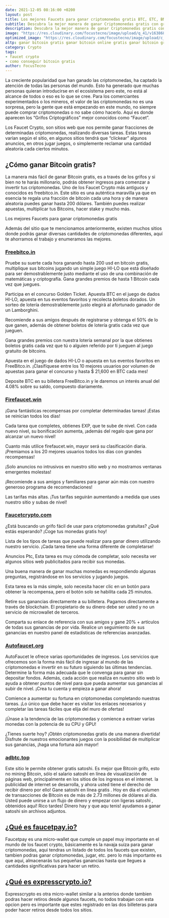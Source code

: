 ```yaml
---
date: 2021-12-05 08:16:00 +0200
layout: post
title: Los mejores Faucets para ganar criptomonedas gratis BTC, ETC, BNB…
subtitle: Descubra la mejor manera de ganar Criptomonedas gratis con grifos o faucet crypto, mediante, juegos, apuestas, anuncios o simplemente resolviendo un captcha cada hora
description: Descubra la mejor manera de ganar Criptomonedas gratis con grifos o faucet crypto, mediante, juegos, apuestas, anuncios o simplemente resolviendo un captcha cada hora
image: "https://res.cloudinary.com/focustecno/image/upload/q_41/v1638682975/los-mejores-faucet-de-criptomonedas_smggc3.jpg"
optimized_image: "https://res.cloudinary.com/focustecno/image/upload/c_scale,q_41,w_386/v1638682975/los-mejores-faucet-de-criptomonedas_smggc3.jpg"
altp: ganar bitcoin gratis ganar bitcoin online gratis ganar bitcoin gratis y rapido ganar bitcoin gratis por internet ganar bitcoin gratis viendo publicidad como ganar bitcoins gratis peru como ganar bitcoins gratis paginas app para ganar bitcoin gratis juegos para ganar bitcoin gratis apk para ganar bitcoin gratis ganar bitcoin rapido gratis ganar bitcoins gratis y rapido como ganar bitcoins gratis sin invertir sitios para ganar bitcoin gratiscomo ganar bitcoin gratis en el salvador bitcoin como ganar satoshis gratis ganar bitcoin gratis youtube ganar un bitcoin gratis ganar bitcoins gratis viendo anuncios como ganar bitcoin gratis en venezuela aprende como ganar bitcoin gratis y desde cero
category: Crypto
tags:
- faucet crypto
- como conseguir bitcoin gratis
author: FocusTecno
---
```

La creciente popularidad que han ganado las criptomonedas, ha captado la atención de todas las personas del mundo. Esto ha generado que muchas personas quieran introducirse en el ecosistema pero este, no está al alcance de todos o eso es lo que se cree. Para los comerciantes experimentados o los mineros, el valor de las criptomonedas no es una sorpresa, pero la gente que está empezando en este mundo, no siempre puede comprar criptomonedas o no sabe cómo hacerlo. Aquí es donde aparecen los “Grifos Criptográficos” mejor conocidos como “Faucet”. 

Los Faucet Crypto, son sitios web que nos permite ganar fracciones de determinadas criptomonedas, realizando diversas tareas. Estas tareas varían según el sitio, en algunos sitios tendrá que “clickear” algunos anuncios, en otros jugar juegos, o simplemente reclamar una cantidad aleatoria cada ciertos minutos. 

## ¿Cómo ganar Bitcoin gratis?

La manera más fácil de ganar Bitcoin gratis, es a través de los grifos y si bien no te harás millonario, podrás obtener ingresos para comenzar a invertir tus criptomonedas. Uno de los Faucet Crypto más antiguos y conocidos es freebitco.in. Este sitio es una auténtica maravilla ya que en esencia te regala una fracción de bitcoin cada una hora y de manera aleatoria puedes ganar hasta 200 dólares. También puedes realizar apuestas, multiplicar tus Bitcoins, hacer stake y mucho más. 

Los mejores Faucets para ganar criptomonedas gratis

Además del sitio que te mencionamos anteriormente, existen muchos sitios donde podrás ganar diversas cantidades de criptomonedas diferentes, aquí te ahorramos el trabajo y enumeramos las mejores.

###  [Freebitco.in](https://freebitco.in/?r=38091872)

Pruebe su suerte cada hora ganando hasta 200 usd en bitcoin gratis, multiplique sus bitcoins jugando un simple juego HI-LO que está diseñado para ser demostrablemente justo mediante el uso de una combinación de matemáticas y criptografía. Gana grandes premios de hasta 1 Bitcoin cada vez que juegues. 

Participa en el concurso Golden Ticket. Apuesta BTC en el juego de dados HI-LO, apuesta en tus eventos favoritos y recolecta boletos dorados. Un sorteo de lotería demostrablemente justo elegirá al afortunado ganador de un Lamborghini.

Recomiende a sus amigos después de registrarse y obtenga el 50% de lo que ganen, además de obtener boletos de lotería gratis cada vez que jueguen.

Gana grandes premios con nuestra lotería semanal por la que obtienes boletos gratis cada vez que tú o alguien referido por ti jueguen al juego gratuito de bitcoins.

Apuesta en el juego de dados HI-LO o apuesta en tus eventos favoritos en FreeBitco.in. ¡Clasifíquese entre los 10 mejores usuarios por volumen de apuestas para ganar el concurso y hasta $ 21,600 en BTC cada mes!

Deposite BTC en su billetera FreeBitco.in y le daremos un interés anual del 4.08% sobre su saldo, compuesto diariamente.


### [Firefaucet.win](https://firefaucet.win/ref/264408)

¡Gana fantásticas recompensas por completar determinadas tareas! ¡Estas se reinician todos los días!

Cada tarea que completes, obtienes EXP, que te sube de nivel. Con cada nuevo nivel, su bonificación aumenta, ¡además del regalo que gana por alcanzar un nuevo nivel!

Cuanto más utilice firefaucet.win, mayor será su clasificación diaria. ¡Premiamos a los 20 mejores usuarios todos los días con grandes recompensas!

¡Solo anuncios no intrusivos en nuestro sitio web y no mostramos ventanas emergentes molestas!

¡Recomiende a sus amigos y familiares para ganar aún más con nuestro generoso programa de recomendaciones!

Las tarifas más altas. ¡Tus tarifas seguirán aumentando a medida que uses nuestro sitio y subas de nivel!


### [Faucetcrypto.com](https://faucetcrypto.com/ref/101062)

¿Está buscando un grifo fácil de usar para criptomonedas gratuitas? ¿Qué estás esperando? ¡Coge tus monedas gratis hoy!

Lista de los tipos de tareas que puede realizar para ganar dinero utilizando nuestro servicio. ¡Cada tarea tiene una forma diferente de completarse!

Anuncios Ptc, Esta tarea es muy cómoda de completar, solo necesita ver algunos sitios web publicitados para recibir sus monedas.

Una buena manera de ganar muchas monedas es respondiendo algunas preguntas, registrándose en los servicios y jugando juegos.

Esta tarea es la más simple, solo necesita hacer clic en un botón para obtener la recompensa, pero el botón solo se habilita cada 25 minutos.

Retire sus ganancias directamente a su billetera. Pagamos directamente a través de blockchain. El propietario de su dinero debe ser usted y no un servicio de microwallet de terceros.

Comparta su enlace de referencia con sus amigos y gane 20% + artículos de todas sus ganancias de por vida. Realice un seguimiento de sus ganancias en nuestro panel de estadísticas de referencias avanzadas.

### [Autofaucet.org](https://bit.ly/3lAAy4Z)

AutoFaucet le ofrece varias oportunidades de ingresos. Los servicios que ofrecemos son la forma más fácil de ingresar al mundo de las criptomonedas e invertir en su futuro siguiendo las últimas tendencias. Determine la forma más adecuada que le convenga para ganar sin depositar fondos. Además, cada acción que realiza en nuestro sitio web lo ayuda a obtener puntos de nivel para que pueda aumentar sus ganancias al subir de nivel. ¡Crea tu cuenta y empieza a ganar ahora!

Comience a aumentar su fortuna en criptomonedas completando nuestras tareas. ¡Lo único que debe hacer es visitar los enlaces necesarios y completar las tareas fáciles que elija del muro de ofertas!

¡Únase a la tendencia de las criptomonedas y comience a extraer varias monedas con la potencia de su CPU y GPU!

¿Tienes suerte hoy? ¡Obtén criptomonedas gratis de una manera divertida! Disfrute de nuestros emocionantes juegos con la posibilidad de multiplicar sus ganancias, ¡haga una fortuna aún mayor!

### [adbtc.top](https://adbtc.top/)

Este sitio le permite obtener gratis satoshi. Es mejor que Bitcoin grifo, esto no mining Bitcoin, sólo el salario satoshi en línea de visualización de páginas web, principalmente en los sitios de los ingresos en el internet.
la publicidad de internet se desarrolla, y ahora usted tiene el derecho de recibir dinero por ello! Gane satoshi en línea gratis .
Hoy en día el volumen de transacciones de Bitcoin es de más de 2.73 millones de dólares al día. Usted puede unirse a un flujo de dinero y empezar con ligeras satoshi , obtenidos aquí! Rico tardes! Dinero hay y que aqu tenis!
ayudamos a ganar satoshi sin archivos adjuntos.


## [¿Qué es faucetpay.io?](https://faucetpay.io/?r=89756)

Faucetpay es una micro-wallet que cumple un papel muy importante en el mundo de los faucet crypto, básicamente es la navaja suiza para ganar criptomonedas, aqui tendras un listado de todos los faucets que existen, tambien podras ganar criptomonedas, jugar, etc. pero lo más importante es que aquí, almacenarás tus pequeñas ganancias hasta que llegues a cantidades significativas para hacer un retiro. 


## [¿Qué es expresscrypto.io?](https://expresscrypto.io/signup?referral=51076)

Expresscrypto es otra micro-wallet similar a la anterios donde tambien podras hacer retiros desde algunos faucets, no todos trabajan con esta opcion pero es importante que estes registrado en las dos billeteras para poder hacer retiros desde todos los sitios.
